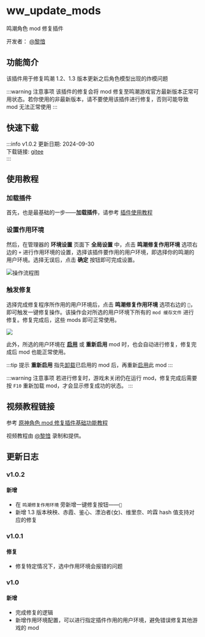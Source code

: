 # ww_update_mods
鸣潮角色 mod 修复插件

开发者： [@黎愔](/contribution)

## 功能简介

该插件用于修复鸣潮 1.2、1.3 版本更新之后角色模型出现的炸模问题

:::warning 注意事项
该插件的修复会将 mod 修复至鸣潮游戏官方最新版本正常可用状态。若你使用的非最新版本，请不要使用该插件进行修复，否则可能导致 mod 无法正常使用
:::

## 快速下载

:::info v1.0.2
更新日期:  2024-09-30<br/>
下载链接: [gitee](https://gitee.com/ticca/d3dx-skin-manage/releases/download/plugins/ww_update_mods_v1.0.2.zip) <br/>
:::

## 使用教程

### 加载插件
首先，也是最基础的一步——**加载插件**，请参考 [插件使用教程](/help/tutorial-plugins)

### 设置作用环境
然后，在管理器的 **环境设置** 页面下 **全局设置** 中，点击 **鸣潮修复作用环境** 选项右边的 `+` 进行作用环境的设置，选择该插件要作用的用户环境，即选择你的鸣潮的用户环境。选择无误后，点击 **确定** 按钮即可完成设置。

![操作流程图](/static/image/c1eafae1.png)

### 触发修复
选择完成修复程序所作用的用户环境后，点击 **鸣潮修复作用环境** 选项右边的 `🔨`，即可触发一键修复操作。该操作会对所选的用户环境下所有的 `mod 缓存文件` 进行修复。修复完成后，这些 mods 即可正常使用。

![](/static/image/95b99da9.png)

此外，所选的用户环境在 **[启用](/help/tutorial-modules#启用和切换模组)** 或 **重新启用** mod 时，也会自动进行修复，修复完成后 mod 也能正常使用。

:::tip 提示
**重新启用** 指先[卸载](/help/tutorial-modules#卸载模组)已启用的 mod 后，再重新[启用](/help/tutorial-modules#启用和切换模组)此 mod
:::

:::warning 注意事项
若进行修复时，游戏未关闭仍在运行 mod，修复完成后需要按 `F10` 重新加载 mod，才会显示修复成功的状态。
:::

## 视频教程链接

参考 [原神角色 mod 修复插件基础功能教程](https://www.bilibili.com/video/BV1vi421R7d2) 

视频教程由 [@黎愔](/contribution) 录制和提供。

## 更新日志

### v1.0.2
#### 新增
- 在 `鸣潮修复作用环境` 旁新增一键修复按钮——`🔨`
- 新增 1.3 版本秧秧、赤霞、鉴心、漂泊者(女)、维里奈、吟霖 hash 值支持对应的修复

### v1.0.1
#### 修复
- 修复特定情况下，选中作用环境会报错的问题

### v1.0
#### 新增
- 完成修复的逻辑
- 新增作用环境配置，可以进行指定插件作用的用户环境，避免错误修复其他游戏的 mod